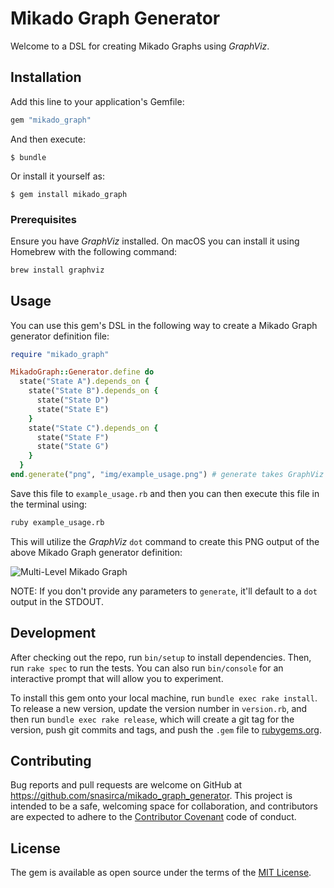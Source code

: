 # Mikado Graph Generator

Welcome to a DSL for creating Mikado Graphs using *GraphViz*.

## Installation

Add this line to your application's Gemfile:

```ruby
gem "mikado_graph"
```

And then execute:

    $ bundle

Or install it yourself as:

    $ gem install mikado_graph

### Prerequisites

Ensure you have *GraphViz* installed. On macOS you can install it using Homebrew with the following command:

```bash
brew install graphviz
```

## Usage

You can use this gem's DSL in the following way to create a Mikado Graph generator definition file:

```ruby
require "mikado_graph"

MikadoGraph::Generator.define do
  state("State A").depends_on {
    state("State B").depends_on {
      state("State D")
      state("State E")
    }
    state("State C").depends_on {
      state("State F")
      state("State G")
    }
  }
end.generate("png", "img/example_usage.png") # generate takes GraphViz format and output path
```

Save this file to `example_usage.rb` and then you can then execute this file in the terminal using:

```bash
ruby example_usage.rb
```

This will utilize the *GraphViz* `dot` command to create this PNG output of the above Mikado Graph generator definition:

![Multi-Level Mikado Graph](https://github.com/snasirca/mikado_graph_generator/blob/master/img/multi_level_mikado_graph.png)

NOTE: If you don't provide any parameters to `generate`, it'll default to a `dot` output in the STDOUT.

## Development

After checking out the repo, run `bin/setup` to install dependencies. Then, run `rake spec` to run the tests. You can also run `bin/console` for an interactive prompt that will allow you to experiment.

To install this gem onto your local machine, run `bundle exec rake install`. To release a new version, update the version number in `version.rb`, and then run `bundle exec rake release`, which will create a git tag for the version, push git commits and tags, and push the `.gem` file to [rubygems.org](https://rubygems.org).

## Contributing

Bug reports and pull requests are welcome on GitHub at https://github.com/snasirca/mikado_graph_generator. This project is intended to be a safe, welcoming space for collaboration, and contributors are expected to adhere to the [Contributor Covenant](http://contributor-covenant.org) code of conduct.

## License

The gem is available as open source under the terms of the [MIT License](http://opensource.org/licenses/MIT).
